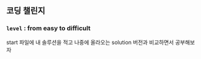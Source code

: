 ## 코딩 챌린지
### `level` : from easy to difficult
start 파일에 내 솔루션을 적고 나중에 올라오는 solution 버전과 비교하면서 공부해보자 
